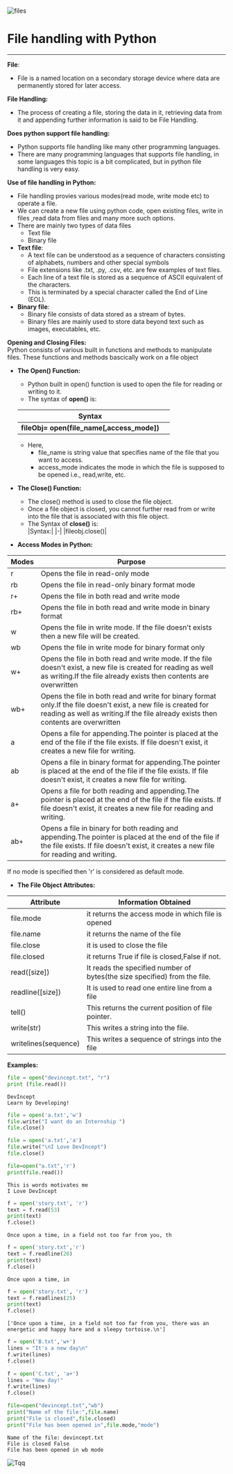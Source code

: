 ![files](https://user-images.githubusercontent.com/85128689/125448683-4d8d9845-d20a-4898-b2aa-4a84bf24f241.jpeg)
# File handling with Python
-----------------------------------------------
**File**:  
- File is a named location on a secondary storage device where data are permanently stored for later access.  

**File Handling:**
- The process of creating a file, storing the data in it, retrieving data from it and appending further information is said to be File Handling.

**Does python support file handling:**  
- Python supports file handling like many other programming languages.
- There are many programming languages that supports file handling, in some languages this topic is a bit complicated, but in python file handling is very easy.

**Use of file handling in Python:**
- File handling provies various modes(read mode, write mode etc) to operate a file.
- We can create a new file using python code, open existing files, write in files ,read data from files and many more such options.
- There are mainly two types of data files
    - Text file
    - Binary file
- **Text file**: 
    - A text file can be understood as a sequence of characters consisting  of  alphabets,  numbers  and  other  special symbols
    - File extensions like .txt, .py, .csv, etc. are few examples of text files.
    - Each  line  of  a  text  file  is  stored  as  a  sequence of  ASCII  equivalent  of  the  characters.
    - This  is terminated by a special character called the End of Line (EOL).
- **Binary file**:
    - Binary  file  consists  of  data  stored  as  a  stream of bytes.
    - Binary files are mainly used to store data beyond text such as images, executables, etc.  

**Opening and Closing Files:**  
Python consists of various built in functions and methods to manipulate files. These functions and methods bascically work on a file object
- **The Open() Function:**
    - Python built in open() function is used to open the file for reading or writing to it.
    - The syntax of **open()** is:
    
    |Syntax||
    |-|-|
    |**fileObj= open(file_name[,access_mode])**||  
    - Here,
        - file_name is string value that specifies name of the file that you want to access.
        - access_mode indicates the mode in which the file is supposed to be opened i.e., read,write, etc.
- **The Close() Function:**
    - The close() method is used to close the file object.
    - Once a file object is closed, you cannot further read from or write into the file that is associated with this file object.
    - The Syntax of **close()** is:  
    |Syntax:|
    |-|
    |fileobj.close()|
    
- **Access Modes in Python:**
  
|Modes|Purpose|
|-|-|
|r|Opens the file in read-only mode|
|rb|Opens the file in read-only binary format mode|
|r+|Opens the file in both read and write mode|
|rb+|Opens the file in both read and write mode in binary format|
|w|Opens the file in write mode. If the file doesn't exists then a new file will be created.|
|wb|Opens the file in write mode for binary format only|
|w+|Opens the file in both read and write mode. If the file doesn't exist, a new file is created for reading as well as writing.If the file already exists then contents are overwritten|
|wb+|Opens the file in both read and write for binary format only.If the file doesn't exist, a new file is created for reading as well as writing.If the file already exists then contents are overwritten|
|a|Opens a file for appending.The pointer is placed at the end of the file if the file exists. If file doesn't exist, it creates a new file for writing.|
|ab|Opens a file in binary format for appending.The pointer is placed at the end of the file if the file exists. If file doesn't exist, it creates a new file for writing.|
|a+|Opens a file for both reading and appending.The pointer is placed at the end of the file if the file exists. If file doesn't exist, it creates a new file for reading and writing.|
|ab+|Opens a file in binary for both reading and appending.The pointer is placed at the end of the file if the file exists. If file doesn't exist, it creates a new file for reading and writing.|  

If no mode is specified then 'r' is considered as default mode.


- **The File Object Attributes:**  

|Attribute|Information Obtained|
|-|-|
|file.mode|it returns the access mode in which file is opened|
|file.name|it returns the name of the file|
|file.close|it is used to close the file|
|file.closed|it returns True if file is closed,False if not.|
|read([size])|It reads the specified number of bytes(the size specified) from the file.|
|readline([size])|It is used to read one entire line from a file|
|tell()|This returns the current position of file pointer.|
|write(str)|This writes a string into the file.|
|writelines(sequence)|This writes a sequence of strings into the file|


**Examples:**


```python
file = open("devincept.txt", "r") 
print (file.read())
```

    DevIncept 
    Learn by Developing!
    


```python
file = open('a.txt','w')
file.write("I want do an Internship ")
file.close()
```


```python
file = open('a.txt','a')
file.write("\nI Love DevIncept")
file.close()
```


```python
file=open("a.txt",'r')
print(file.read())
```

    This is words motivates me
    I Love DevIncept
    


```python
f = open('story.txt', 'r') 
text = f.read(53)  
print(text) 
f.close() 
```

    Once upon a time, in a field not too far from you, th
    


```python
f = open('story.txt','r')
text = f.readline(20) 
print(text) 
f.close() 
```

    Once upon a time, in
    


```python
f = open('story.txt', 'r') 
text = f.readlines(25) 
print(text) 
f.close() 
```

    ['Once upon a time, in a field not too far from you, there was an energetic and happy hare and a sleepy tortoise.\n']
    


```python
f = open('B.txt','w+') 
lines = "It's a new day\n"
f.write(lines) 
f.close() 
```


```python
f = open('C.txt', 'a+') 
lines = "New day!"
f.write(lines) 
f.close() 

```


```python
file=open("devincept.txt","wb")
print("Name of the file:",file.name)
print("File is closed",file.closed)
print("File has been opened in",file.mode,"mode")
```

    Name of the file: devincept.txt
    File is closed False
    File has been opened in wb mode
    
![Tqq](https://user-images.githubusercontent.com/85128689/123909514-c9dda500-d996-11eb-8808-f2156178daac.jpeg)
